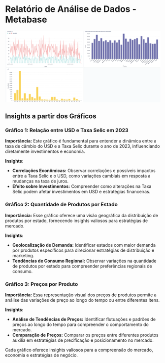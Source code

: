 # Relatório de Análise de Dados - Metabase


![Texto Alternativo](img.png)


## Insights a partir dos Gráficos

### Gráfico 1: Relação entre USD e Taxa Selic em 2023

**Importância:** Este gráfico é fundamental para entender a dinâmica entre a taxa de câmbio do USD e a Taxa Selic durante o ano de 2023, influenciando diretamente investimentos e economia.

**Insights:**
- **Correlações Econômicas:** Observar correlações e possíveis impactos entre a Taxa Selic e o USD, como variações cambiais em resposta a mudanças na taxa de juros.
- **Efeito sobre Investimentos:** Compreender como alterações na Taxa Selic podem afetar investimentos em USD e estratégias financeiras.

### Gráfico 2: Quantidade de Produtos por Estado

**Importância:** Esse gráfico oferece uma visão geográfica da distribuição de produtos por estado, fornecendo insights valiosos para estratégias de mercado.

**Insights:**
- **Geolocalização de Demanda:** Identificar estados com maior demanda por produtos específicos para direcionar estratégias de distribuição e marketing.
- **Tendências de Consumo Regional:** Observar variações na quantidade de produtos por estado para compreender preferências regionais de consumo.

### Gráfico 3: Preços por Produto

**Importância:** Essa representação visual dos preços de produtos permite a análise das variações de preço ao longo do tempo ou entre diferentes itens.

**Insights:**
- **Análise de Tendências de Preços:** Identificar flutuações e padrões de preços ao longo do tempo para compreender o comportamento do mercado.
- **Comparação de Preços:** Comparar os preços entre diferentes produtos auxilia em estratégias de precificação e posicionamento no mercado.

Cada gráfico oferece insights valiosos para a compreensão do mercado, economia e estratégias de negócio.
